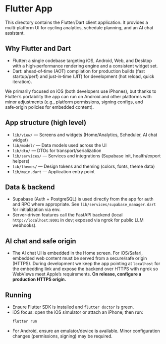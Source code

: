 # Flutter App

This directory contains the Flutter/Dart client application. It provides a multi‑platform UI for cycling analytics, schedule planning, and an AI chat assistant.

## Why Flutter and Dart
- Flutter: a single codebase targeting iOS, Android, Web, and Desktop with a high‑performance rendering engine and a consistent widget set.
- Dart: ahead‑of‑time (AOT) compilation for production builds (fast startup/perf) and just‑in‑time (JIT) for development (hot reload, quick iteration).

We primarily focused on iOS (both developers use iPhones), but thanks to Flutter’s portability the app can run on Android and other platforms with minor adjustments (e.g., platform permissions, signing configs, and safe‑origin policies for embedded content).

## App structure (high level)
- `lib/view/` — Screens and widgets (Home/Analytics, Scheduler, AI chat widget)
- `lib/model/` — Data models used across the UI
- `lib/dto/` — DTOs for transport/serialization
- `lib/services/` — Services and integrations (Supabase init, health/export helpers)
- `lib/themes/` — Design tokens and theming (colors, fonts, theme data)
- `lib/main.dart` — Application entry point

## Data & backend
- Supabase (Auth + PostgreSQL) is used directly from the app for auth and RPC where appropriate. See `lib/services/supabase_manager.dart` for initialization via env.
- Server‑driven features call the FastAPI backend (local `http://localhost:8001` in dev; exposed via ngrok for public LLM webhooks).

## AI chat and safe origin
- The AI chat UI is embedded in the Home screen. For iOS/Safari, embedded web content must be served from a secure/safe origin (HTTPS). During development we keep the app pointing at `localhost` for the embedding link and expose the backend over HTTPS with ngrok so WebViews meet Apple’s requirements. **On release, configure a production HTTPS origin.**

## Running
- Ensure Flutter SDK is installed and `flutter doctor` is green.
- iOS focus: open the iOS simulator or attach an iPhone; then run:
  ```bash
  flutter run
  ```
- For Android, ensure an emulator/device is available. Minor configuration changes (permissions, signing) may be required.


